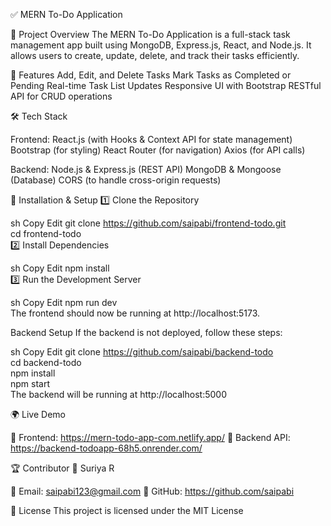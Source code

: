 ✅ MERN To-Do Application

📌 Project Overview
The MERN To-Do Application is a full-stack task management app built using MongoDB, Express.js, React, and Node.js. It allows users to create, update, delete, and track their tasks efficiently.

🚀 Features
Add, Edit, and Delete Tasks
Mark Tasks as Completed or Pending
Real-time Task List Updates
Responsive UI with Bootstrap
RESTful API for CRUD operations

🛠️ Tech Stack

Frontend:
React.js (with Hooks & Context API for state management)
Bootstrap (for styling)
React Router (for navigation)
Axios (for API calls)

Backend:
Node.js & Express.js (REST API)
MongoDB & Mongoose (Database)
CORS (to handle cross-origin requests)

🔧 Installation & Setup
1️⃣ Clone the Repository

sh
Copy
Edit
git clone https://github.com/saipabi/frontend-todo.git  
cd frontend-todo  
2️⃣ Install Dependencies

sh
Copy
Edit
npm install  
3️⃣ Run the Development Server

sh
Copy
Edit
npm run dev  
The frontend should now be running at http://localhost:5173.

Backend Setup
If the backend is not deployed, follow these steps:

sh
Copy
Edit
git clone https://github.com/saipabi/backend-todo  
cd backend-todo  
npm install  
npm start  
The backend will be running at http://localhost:5000


🌍 Live Demo

🔗 Frontend: https://mern-todo-app-com.netlify.app/
🔗 Backend API: https://backend-todoapp-68h5.onrender.com/



🏆 Contributor
👤 Suriya R

📧 Email: saipabi123@gmail.com
🔗 GitHub: https://github.com/saipabi


📜 License
This project is licensed under the MIT License
